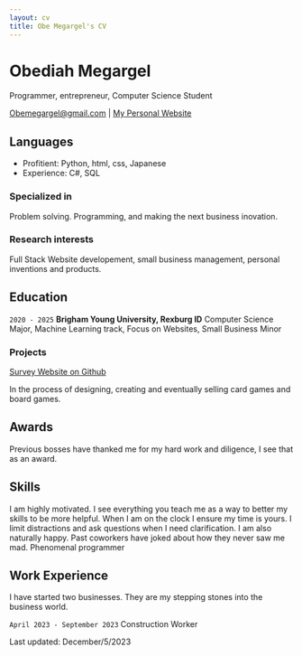 ```yaml
---
layout: cv
title: Obe Megargel's CV
---
```

# Obediah Megargel
Programmer, entrepreneur, Computer Science Student

<div id="webaddress">
<a href="Obemegargel@gmail.com">Obemegargel@gmail.com</a>
| <a href="http://en.wikipedia.org/wiki/Isaac_Newton">My Personal Website</a>
</div>

## Languages
<!-- * Tech Stacks: To Be Determined -->
* Profitient: Python, html, css, Japanese
* Experience: C#, SQL

### Specialized in

Problem solving. Programming, and making the next business inovation.

### Research interests

Full Stack Website developement, small business management, personal inventions and products.

## Education

`2020 - 2025`
__Brigham Young University, Rexburg ID__
Computer Science Major, Machine Learning track, Focus on Websites, Small Business Minor

### Projects

[Survey Website on Github](https://github.com/Obemegargel/Survey_Website)

In the process of designing, creating and eventually selling card games and board games.

## Awards

Previous bosses have thanked me for my hard work and diligence, I see that as an award.

## Skills

I am highly motivated. I see everything you teach me as a way to better my skills to be more helpful.
When I am on the clock I ensure my time is yours. I limit distractions and ask questions when I need clarification.
I am also naturally happy. Past coworkers have joked about how they never saw me mad.
Phenomenal programmer


## Work Experience

I have started two businesses. They are my stepping stones into the business world.

`April 2023 - September 2023` Construction Worker


Last updated: December/5/2023


